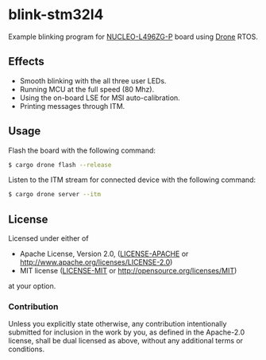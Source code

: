 blink-stm32l4
=============

Example blinking program for [NUCLEO-L496ZG-P][nucleo-l496zg-p] board using
[Drone][drone] RTOS.

## Effects

* Smooth blinking with the all three user LEDs.
* Running MCU at the full speed (80 Mhz).
* Using the on-board LSE for MSI auto-calibration.
* Printing messages through ITM.

## Usage

Flash the board with the following command:

```sh
$ cargo drone flash --release
```

Listen to the ITM stream for connected device with the following command:

```sh
$ cargo drone server --itm
```

## License

Licensed under either of

 * Apache License, Version 2.0, ([LICENSE-APACHE](LICENSE-APACHE) or
   http://www.apache.org/licenses/LICENSE-2.0)
 * MIT license ([LICENSE-MIT](LICENSE-MIT) or
   http://opensource.org/licenses/MIT)

at your option.

### Contribution

Unless you explicitly state otherwise, any contribution intentionally submitted
for inclusion in the work by you, as defined in the Apache-2.0 license, shall be
dual licensed as above, without any additional terms or conditions.

[drone]: https://github.com/valff/drone
[nucleo-l496zg-p]: http://www.st.com/en/evaluation-tools/nucleo-l496zg-p.html
